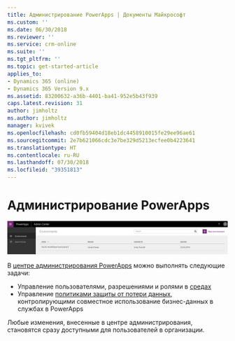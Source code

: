 ```yaml
---
title: Администрирование PowerApps | Документы Майкрософт
ms.custom: ''
ms.date: 06/30/2018
ms.reviewer: ''
ms.service: crm-online
ms.suite: ''
ms.tgt_pltfrm: ''
ms.topic: get-started-article
applies_to:
- Dynamics 365 (online)
- Dynamics 365 Version 9.x
ms.assetid: 83200632-a36b-4401-ba41-952e5b43f939
caps.latest.revision: 31
author: jimholtz
ms.author: jimholtz
manager: kvivek
ms.openlocfilehash: cd0fb59404d18eb1dc4458910015fe29ee96ae61
ms.sourcegitcommit: 2e7b621066cdc3e7be329d5213ecfee0b4223641
ms.translationtype: HT
ms.contentlocale: ru-RU
ms.lasthandoff: 07/30/2018
ms.locfileid: "39351813"
---
```

# <a name="administer-powerapps"></a>Администрирование PowerApps

![Обзор](./media/introduction-to-the-admin-center/overview.png)  

В [центре администрирования PowerApps](https://admin.powerapps.com) можно выполнять следующие задачи:

* Управление пользователями, разрешениями и ролями в [средах](environments-administration.md) <!-- (PowerApps P2 plan required)-->
* Управление [политиками защиты от потери данных](prevent-data-loss.md), контролирующими совместное использование бизнес-данных в службах в PowerApps <!--(PowerApps P2 plan or Office 365 Global administrator permissions required)-->

Любые изменения, внесенные в центре администрирования, становятся сразу доступными для пользователей в организации.     